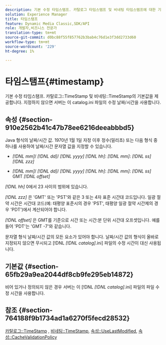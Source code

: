 ```yaml
---
description: 기본 수정 타임스탬프. 카탈로그 타임스탬프 및 비네팅 타임스탬프에 대한 기본값을 제공합니다. 지정하지 않으면 서버는 이 catalog.ini 파일의 수정 날짜/시간을 사용합니다.
solution: Experience Manager
title: 타임스탬프
feature: Dynamic Media Classic,SDK/API
role: 개발자,비즈니스 전문가
translation-type: tm+mt
source-git-commit: d0bc88f55f857762b3bab4c76d1e3f3dd2733d60
workflow-type: tm+mt
source-wordcount: '229'
ht-degree: 1%

---
```



# 타임스탬프{#timestamp}

기본 수정 타임스탬프. 카탈로그::TimeStamp 및 비네팅::TimeStamp의 기본값을 제공합니다. 지정하지 않으면 서버는 이 catalog.ini 파일의 수정 날짜/시간을 사용합니다.

## 속성 {#section-910e2562b41c47b78ee6216deeabbbd5}

Java 형식의 날짜/시간 값. 1970년 1월 1일 자정 이후 정수(밀리초) 또는 다음 형식 중 하나를 사용하여 날짜/시간 문자열 값을 지정할 수 있습니다.

* *[!DNL mm]*/  *[!DNL dd]*/  *[!DNL yyyy]* *[!DNL hh]*: *[!DNL mm]*:  *[!DNL ss]* *[!DNL zzz]*

* *[!DNL mm]*/  *[!DNL dd]*/  *[!DNL yyyy]* *[!DNL hh]*: *[!DNL mm]*: *[!DNL ss]* GMT  *[!DNL offset]*

*[!DNL hh]* 0에서 23 사이의 범위에 있습니다.

*[!DNL zzz]* 은 &#39;GMT&#39; 또는 &#39;PST&#39;와 같은 3 또는 4자 표준 시간대 코드입니다. 일광 절약 시간은 시간대 코드(예: 태평양 표준시의 경우 &#39;PST&#39;, 태평양 일광 절약 시간제의 경우 &#39;PDT&#39;)에서 계산되어야 합니다.

*[!DNL offset]* 은 GMT를 기준으로 시간 또는 시간:분 단위 시간대 오프셋입니다. 예를 들어 &#39;PDT&#39;는 &#39;GMT -7&#39;와 같습니다.

문자열 형식 날짜/시간 값의 모든 요소가 있어야 합니다. 날짜/시간 값의 형식이 올바로 지정되지 않으면 무시되고 [!DNL *[!DNL catalog]*.ini] 파일의 수정 시간이 대신 사용됩니다.

## 기본값 {#section-65fb29a9ea2044df8cb9fe295eb14872}

비어 있거나 정의되지 않은 경우 서버는 이 [!DNL *[!DNL catalog]*.ini] 파일의 파일 수정 시간을 사용합니다.

## 참조 {#section-764188f9b1734ad1a6270f5fecd28532}

[카탈로그::TimeStamp](../../../../../ir-api/material-cat/image-rendering-api-ref/c-ir-material-catalog/c-ir-material-data-reference/r-ir-timestamp-dataref.md#reference-6daf7973dc4f4b4e9e8165756db7c319) ,  [비네팅::TimeStamp](../../../../../ir-api/material-cat/image-rendering-api-ref/c-ir-material-catalog/c-ir-vignette-map-reference/r-ir-timestamp-vignette.md#reference-d57cdd40a6a645d199dbb1d56cc85bc1),  [속성::UseLastModified](../../../../../ir-api/material-cat/image-rendering-api-ref/c-ir-material-catalog/c-ir-attributes-reference/r-ir-uselastmodified.md#reference-d2ab628c9e004fedbd38324866dbca1d),  [속성::CacheValidationPolicy](../../../../../ir-api/material-cat/image-rendering-api-ref/c-ir-material-catalog/c-ir-attributes-reference/r-ir-cachevalidationpolicy.md#reference-2d71679733474d8aa116db6ceba87fa4)
